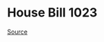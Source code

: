 # House Bill 1023

[Source](http://lawfilesext.leg.wa.gov/biennium/2023-24/Pdf/Bills/House%20Bills/1023.pdf)